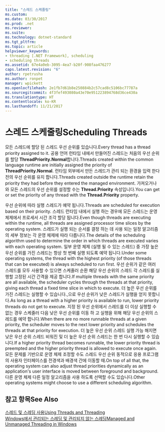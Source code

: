 ```yaml
---
title: "스레드 스케줄링"
ms.custom: 
ms.date: 03/30/2017
ms.prod: .net
ms.reviewer: 
ms.suite: 
ms.technology: dotnet-standard
ms.tgt_pltfrm: 
ms.topic: article
helpviewer_keywords:
- threading [.NET Framework], scheduling
- scheduling threads
ms.assetid: 67e4a0eb-3095-4ea7-b20f-908faa476277
caps.latest.revision: "6"
author: rpetrusha
ms.author: ronpet
manager: wpickett
ms.openlocfilehash: 2e1fb7d61b8e250884b2c57cad8c5106bc77787a
ms.sourcegitcommit: 4f3fef493080a43e70e951223894768d36ce430a
ms.translationtype: HT
ms.contentlocale: ko-KR
ms.lasthandoff: 11/21/2017
---
```

# <a name="scheduling-threads"></a><span data-ttu-id="6ff05-102">스레드 스케줄링</span><span class="sxs-lookup"><span data-stu-id="6ff05-102">Scheduling Threads</span></span>
<span data-ttu-id="6ff05-103">모든 스레드에 할당 된 스레드 우선 순위를 있습니다.</span><span class="sxs-lookup"><span data-stu-id="6ff05-103">Every thread has a thread priority assigned to it.</span></span> <span data-ttu-id="6ff05-104">공용 언어 런타임 내에서 만들어진 스레드는 처음의 우선 순위를 할당 **ThreadPriority.Normal**합니다.</span><span class="sxs-lookup"><span data-stu-id="6ff05-104">Threads created within the common language runtime are initially assigned the priority of **ThreadPriority.Normal**.</span></span> <span data-ttu-id="6ff05-105">런타임 외부에서 만든 스레드가 관리 되는 환경을 입력 한다 전의 우선 순위를 유지 합니다.</span><span class="sxs-lookup"><span data-stu-id="6ff05-105">Threads created outside the runtime retain the priority they had before they entered the managed environment.</span></span> <span data-ttu-id="6ff05-106">가져오거나와 모든 스레드의 우선 순위를 설정할 수는 **Thread.Priority** 속성입니다.</span><span class="sxs-lookup"><span data-stu-id="6ff05-106">You can get or set the priority of any thread with the **Thread.Priority** property.</span></span>  
  
 <span data-ttu-id="6ff05-107">우선 순위에 따라 실행 스레드가 예약 됩니다.</span><span class="sxs-lookup"><span data-stu-id="6ff05-107">Threads are scheduled for execution based on their priority.</span></span> <span data-ttu-id="6ff05-108">스레드 런타임 내에서 실행 하는 경우에 모든 스레드는 운영 체제에서 프로세서 시간 조각 할당 됩니다.</span><span class="sxs-lookup"><span data-stu-id="6ff05-108">Even though threads are executing within the runtime, all threads are assigned processor time slices by the operating system.</span></span> <span data-ttu-id="6ff05-109">스레드가 실행 되는 순서를 결정 하는 데 사용 되는 일정 알고리즘의 세부 정보는 각 운영 체제에 따라 다릅니다.</span><span class="sxs-lookup"><span data-stu-id="6ff05-109">The details of the scheduling algorithm used to determine the order in which threads are executed varies with each operating system.</span></span> <span data-ttu-id="6ff05-110">일부 운영 체제 (실행 될 수 있는 스레드) 중 가장 높은 우선 순위를 가진 스레드는 항상 첫 번째 실행 되도록 예약 됩니다.</span><span class="sxs-lookup"><span data-stu-id="6ff05-110">Under some operating systems, the thread with the highest priority (of those threads that can be executed) is always scheduled to run first.</span></span> <span data-ttu-id="6ff05-111">우선 순위가 같은 여러 스레드를 모두 사용할 수 있으면 스케줄러 순환 해당 우선 순위의 스레드 각 스레드를 실행할 고정된 시간 간격을 제공 합니다.</span><span class="sxs-lookup"><span data-stu-id="6ff05-111">If multiple threads with the same priority are all available, the scheduler cycles through the threads at that priority, giving each thread a fixed time slice in which to execute.</span></span> <span data-ttu-id="6ff05-112">더 높은 우선 순위를 가진 스레드는 실행할 수 있습니다.,으로 우선 순위가 낮은 스레드가 실행을 얻지 못합니다.</span><span class="sxs-lookup"><span data-stu-id="6ff05-112">As long as a thread with a higher priority is available to run, lower priority threads do not get to execute.</span></span> <span data-ttu-id="6ff05-113">지정 된 우선 순위에서 스레드를 더 이상 실행할 수 없는 경우 스케줄러 다음 낮은 우선 순위를 이동 하 고 실행을 위해 해당 우선 순위의 스레드를 예약 합니다.</span><span class="sxs-lookup"><span data-stu-id="6ff05-113">When there are no more runnable threads at a given priority, the scheduler moves to the next lower priority and schedules the threads at that priority for execution.</span></span> <span data-ttu-id="6ff05-114">더 높은 우선 순위 스레드 실행 가능 해지면 낮은 우선 순위 스레드 비워진 및 더 높은 우선 순위 스레드는 한 번 다시 실행할 수 있습니다.</span><span class="sxs-lookup"><span data-stu-id="6ff05-114">If a higher priority thread becomes runnable, the lower priority thread is preempted and the higher priority thread is allowed to execute once again.</span></span> <span data-ttu-id="6ff05-115">모든 문제를 기반으로 운영 체제 조정할 수도 스레드 우선 순위 동적으로 응용 프로그램의 사용자 인터페이스를 전경색과 배경색 간에 이동할 때.</span><span class="sxs-lookup"><span data-stu-id="6ff05-115">On top of all that, the operating system can also adjust thread priorities dynamically as an application's user interface is moved between foreground and background.</span></span> <span data-ttu-id="6ff05-116">다른 운영 체제 다른 일정 알고리즘을 사용 하도록 선택할 수도 있습니다.</span><span class="sxs-lookup"><span data-stu-id="6ff05-116">Other operating systems might choose to use a different scheduling algorithm.</span></span>  
  
## <a name="see-also"></a><span data-ttu-id="6ff05-117">참고 항목</span><span class="sxs-lookup"><span data-stu-id="6ff05-117">See Also</span></span>  
 [<span data-ttu-id="6ff05-118">스레드 및 스레딩 사용</span><span class="sxs-lookup"><span data-stu-id="6ff05-118">Using Threads and Threading</span></span>](../../../docs/standard/threading/using-threads-and-threading.md)  
 [<span data-ttu-id="6ff05-119">Windows에서 관리되는 스레딩 및 관리되지 않는 스레딩</span><span class="sxs-lookup"><span data-stu-id="6ff05-119">Managed and Unmanaged Threading in Windows</span></span>](../../../docs/standard/threading/managed-and-unmanaged-threading-in-windows.md)
